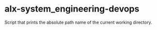 # alx-system_engineering-devops 
Script that prints the absolute path name of the current working directory.


